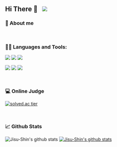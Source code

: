 ## Hi There 👋  &nbsp; <a href="https://hits.seeyoufarm.com"><img src="https://hits.seeyoufarm.com/api/count/incr/badge.svg?url=https%3A%2F%2Fgithub.com%2FJisu-Shin&count_bg=%2379C83D&title_bg=%23555555&icon=&icon_color=%23E7E7E7&title=hits&edge_flat=false"/></a>


### 📖 About me

<br>


### 👨‍💻 Languages and Tools:
<img src="https://img.shields.io/badge/java-007396?style=for-the-badge&logo=java&logoColor=white"> <img src="https://img.shields.io/badge/javascript-F7DF1E?style=for-the-badge&logo=javascript&logoColor=black"> <img src="https://img.shields.io/badge/oracle-F80000?style=for-the-badge&logo=oracle&logoColor=white">

<img src="https://img.shields.io/badge/spring-6DB33F?style=for-the-badge&logo=spring&logoColor=white"> <img src="https://img.shields.io/badge/git-F05032?style=for-the-badge&logo=git&logoColor=white">
<img src="https://img.shields.io/badge/redis-FF4438?style=for-the-badge&logo=redis&logoColor=white">



<br>

### 💻 Online Judge 
  
[![solved.ac tier](http://mazassumnida.wtf/api/generate_badge?boj=sjszzang0929)](https://solved.ac/sjszzang0929)

<br>

### 📈 Github Stats
![Jisu-Shin's github stats](https://github-readme-stats.vercel.app/api?username=jisu-shin&show_icons=true)
[![Jisu-Shin's github stats](https://github-readme-stats.vercel.app/api/top-langs/?username=jisu-shin&hide=Jupyter%20Notebook&show_icons=true&hide_border=true&title_color=004386&icon_color=004386&layout=compact)](https://github.com/jisu-shin)

<br>

